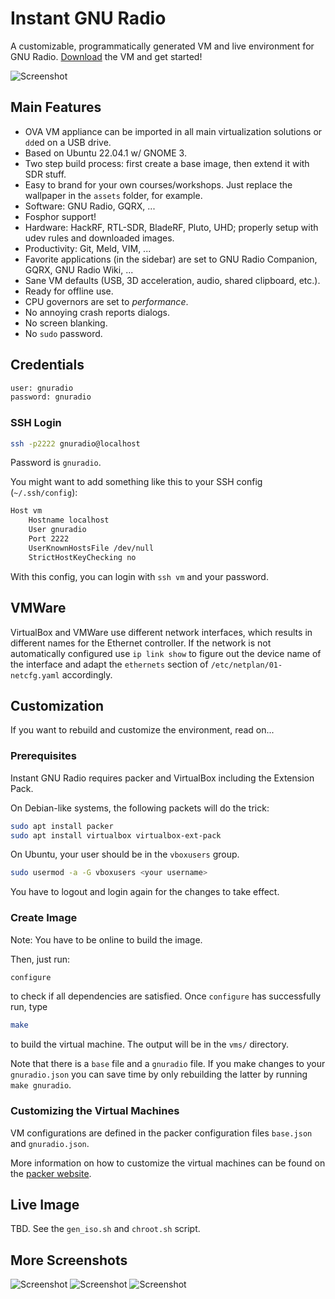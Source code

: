 # Instant GNU Radio

A customizable, programmatically generated VM and live environment for GNU Radio. [Download](https://www.fleark.de/instant-gnuradio.ova) the VM and get started!

![Screenshot](screen2.png)


## Main Features

- OVA VM appliance can be imported in all main virtualization solutions or `dd`ed on a USB drive.
- Based on Ubuntu 22.04.1 w/ GNOME 3.
- Two step build process: first create a base image, then extend it with SDR stuff.
- Easy to brand for your own courses/workshops. Just replace the wallpaper in the `assets` folder, for example.
- Software: GNU Radio, GQRX, ...
- Fosphor support!
- Hardware: HackRF, RTL-SDR, BladeRF, Pluto, UHD; properly setup with udev rules and downloaded images.
- Productivity: Git, Meld, VIM, ...
- Favorite applications (in the sidebar) are set to GNU Radio Companion, GQRX, GNU Radio Wiki, ...
- Sane VM defaults (USB, 3D acceleration, audio, shared clipboard, etc.).
- Ready for offline use.
- CPU governors are set to *performance*.
- No annoying crash reports dialogs.
- No screen blanking.
- No `sudo` password.

## Credentials

``` bash
user: gnuradio
password: gnuradio
```

### SSH Login

``` bash
ssh -p2222 gnuradio@localhost
```

Password is `gnuradio`.

You might want to add something like this to your SSH config (`~/.ssh/config`):

``` bash
Host vm
	Hostname localhost
	User gnuradio
	Port 2222
	UserKnownHostsFile /dev/null
	StrictHostKeyChecking no
```

With this config, you can login with `ssh vm` and your password.

## VMWare

VirtualBox and VMWare use different network interfaces, which results in different names for the Ethernet controller. If the network is not automatically configured use `ip link show` to figure out the device name of the interface and adapt the `ethernets` section of `/etc/netplan/01-netcfg.yaml` accordingly. 




## Customization

If you want to rebuild and customize the environment, read on...

### Prerequisites

Instant GNU Radio requires packer and VirtualBox including the Extension Pack.

On Debian-like systems, the following packets will do the trick:

```bash
sudo apt install packer
sudo apt install virtualbox virtualbox-ext-pack
```

On Ubuntu, your user should be in the `vboxusers` group.

``` bash
sudo usermod -a -G vboxusers <your username>
```

You have to logout and login again for the changes to take effect.

### Create Image

Note: You have to be online to build the image.

Then, just run:

``` bash
configure
``` 

to check if all dependencies are satisfied. Once `configure` has successfully run, type

``` bash
make
```

to build the virtual machine. The output will be in the `vms/` directory.

Note that there is a `base` file and a `gnuradio` file. If you make changes to your `gnuradio.json` you can save time by only rebuilding the latter by running `make gnuradio`.

### Customizing the Virtual Machines

VM configurations are defined in the packer configuration files `base.json` and `gnuradio.json`.

More information on how to customize the virtual machines can be found on the [packer website](https://www.packer.io/).
## Live Image

TBD. See the `gen_iso.sh` and `chroot.sh` script.

## More Screenshots
![Screenshot](screen1.png)
![Screenshot](screen3.png)
![Screenshot](screen4.png)

